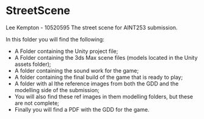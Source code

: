 # StreetScene
Lee Kempton - 10520595
The street scene for AINT253 submission.

In this folder you will find the following:
- A Folder containing the Unity project file;
- A Folder containing the 3ds Max scene files (models located in the Unity assets folder);
- A folder containing the sound work for the game;
- A folder containing the final build of the game that is ready to play;
- A folder with al lthe reference images from both the GDD and the modelling side of the submission;
- You will also find these ref images in them modelling folders, but these are not complete;
- Finally you will find a PDF with the GDD for the game.
